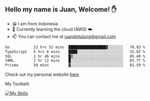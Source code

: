 ## Hello my name is Juan, Welcome! ✋

- 😀 I am from Indonesia
- 📖 Currently learning the cloud (AWS) ☁️
- 📫 You can contact me at juandotulung@gmail.com

<!--START_SECTION:waka-->

```txt
Go           22 hrs 52 mins  █████████████████▓░░░░░░░   70.93 %
TypeScript   5 hrs 6 mins    ████░░░░░░░░░░░░░░░░░░░░░   15.83 %
SQL          1 hr 46 mins    █▒░░░░░░░░░░░░░░░░░░░░░░░   05.49 %
YAML         1 hr 12 mins    █░░░░░░░░░░░░░░░░░░░░░░░░   03.77 %
Prisma       50 mins         ▓░░░░░░░░░░░░░░░░░░░░░░░░   02.59 %
```

<!--END_SECTION:waka-->

Check out my personal website [here](https://juanchristian.com)

My Toolbelt:

[![My Skills](https://skillicons.dev/icons?i=go,js,ts,nodejs,express,react,nextjs,vue,tailwind,vite,html,css,python,php,aws,bash,linux,postgres,mysql,redis,kafka,docker,vercel,netlify,vscode,figma)](https://skillicons.dev)

